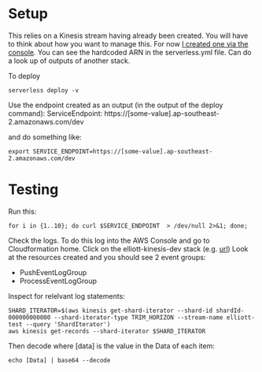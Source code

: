 # Setup

This relies on a Kinesis stream having already been created. You will have to think about how you want to manage this. For now [I created one via the console](arn:aws:kinesis:ap-southeast-2:773592622512:stream/elliott-test
). You can see the hardcoded ARN in the serverless.yml file. Can do a look up of outputs of another stack.

To deploy
```
serverless deploy -v
```

Use the endpoint created as an output (in the output of the deploy command):
ServiceEndpoint: https://[some-value].ap-southeast-2.amazonaws.com/dev

and do something like:
```
export SERVICE_ENDPOINT=https://[some-value].ap-southeast-2.amazonaws.com/dev
```

# Testing
Run this:
```
for i in {1..10}; do curl $SERVICE_ENDPOINT  > /dev/null 2>&1; done;
```

Check the logs. To do this log into the AWS Console and go to Cloudformation home. Click on the elliott-kinesis-dev stack (e.g. [url](https://ap-southeast-2.console.aws.amazon.com/cloudformation/home?region=ap-southeast-2#/stacks/resources?filteringText=&filteringStatus=active&viewNested=true&hideStacks=false&stackId=arn%3Aaws%3Acloudformation%3Aap-southeast-2%3A773592622512%3Astack%2Felliott-kinesis-dev%2F28016050-0b66-11ea-9dd7-0a960248e856)) Look at the resources created and you should see 2 event groups:

* PushEventLogGroup
* ProcessEventLogGroup

Inspect for relelvant log statements:
```
SHARD_ITERATOR=$(aws kinesis get-shard-iterator --shard-id shardId-000000000000 --shard-iterator-type TRIM_HORIZON --stream-name elliott-test --query 'ShardIterator')
aws kinesis get-records --shard-iterator $SHARD_ITERATOR
```
Then decode where [data] is the value in the Data of each item:
```
echo [Data] | base64 --decode
```